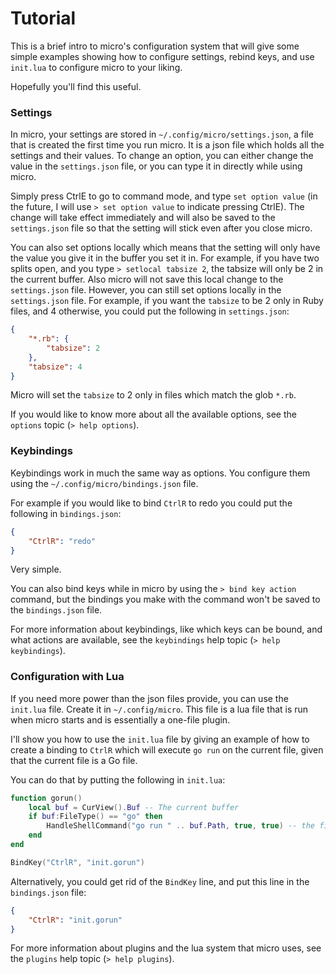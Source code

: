# Tutorial

This is a brief intro to micro's configuration system that will give some
simple examples showing how to configure settings, rebind keys,
and use `init.lua` to configure micro to your liking.

Hopefully you'll find this useful.

### Settings

In micro, your settings are stored in `~/.config/micro/settings.json`, a file
that is created the first time you run micro. It is a json file which holds
all the settings and their values. To change an option, you can either
change the value in the `settings.json` file, or you can type it in directly
while using micro.

Simply press CtrlE to go to command mode, and type `set option value` (in the
future, I will use `> set option value` to indicate pressing CtrlE). The
change will take effect immediately and will also be saved to the `settings.json`
file so that the setting will stick even after you close micro.

You can also set options locally which means that the setting will only have
the value you give it in the buffer you set it in. For example, if you have
two splits open, and you type `> setlocal tabsize 2`, the tabsize will only
be 2 in the current buffer. Also micro will not save this local change to the
`settings.json` file. However, you can still set options locally in the
`settings.json` file. For example, if you want the `tabsize` to be 2 only
in Ruby files, and 4 otherwise, you could put the following in `settings.json`:

```json
{
    "*.rb": {
        "tabsize": 2
    },
    "tabsize": 4
}
```

Micro will set the `tabsize` to 2 only in files which match the glob `*.rb`.

If you would like to know more about all the available options, see the
`options` topic (`> help options`).

### Keybindings

Keybindings work in much the same way as options. You configure them using
the `~/.config/micro/bindings.json` file.

For example if you would like to bind `CtrlR` to redo you could put the
following in `bindings.json`:

```json
{
    "CtrlR": "redo"
}
```

Very simple.

You can also bind keys while in micro by using the `> bind key action` command,
but the bindings you make with the command won't be saved to the `bindings.json`
file.

For more information about keybindings, like which keys can be bound, and
what actions are available, see the `keybindings` help topic (`> help keybindings`).

### Configuration with Lua

If you need more power than the json files provide, you can use the `init.lua`
file. Create it in `~/.config/micro`. This file is a lua file that is run
when micro starts and is essentially a one-file plugin.

I'll show you how to use the `init.lua` file by giving an example of how to
create a binding to `CtrlR` which will execute `go run` on the current file,
given that the current file is a Go file.

You can do that by putting the following in `init.lua`:

```lua
function gorun()
    local buf = CurView().Buf -- The current buffer
    if buf:FileType() == "go" then
        HandleShellCommand("go run " .. buf.Path, true, true) -- the first true means don't run it in the background
    end
end

BindKey("CtrlR", "init.gorun")
```

Alternatively, you could get rid of the `BindKey` line, and put this line in
the `bindings.json` file:

```json
{
    "CtrlR": "init.gorun"
}
```

For more information about plugins and the lua system that micro uses, see
the `plugins` help topic (`> help plugins`).

